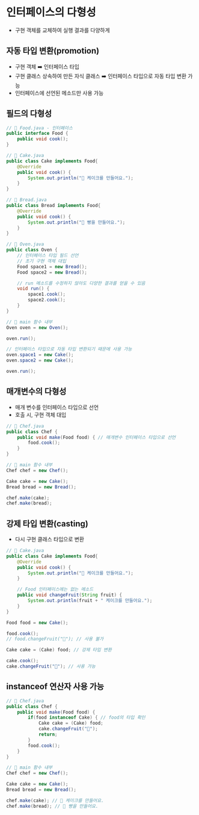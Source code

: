 # 인터페이스의 다형성

- 구현 객체를 교체하여 실행 결과를 다양하게

## 자동 타입 변환(promotion)

- 구현 객체 ➡️ 인터페이스 타입
- 구현 클래스 상속하여 만든 자식 클래스 ➡️ 인터페이스 타입으로 자동 타입 변환 가능
- 인터페이스에 선언된 메소드만 사용 가능

## 필드의 다형성

```java
// 📂 Food.java - 인터페이스
public interface Food {
    public void cook();
}
```

```java
// 📂 Cake.java
public class Cake implements Food{
    @Override
    public void cook() {
        System.out.println("🍰 케이크를 만들어요.");
    }
}
```

```java
// 📂 Bread.java
public class Bread implements Food{
    @Override
    public void cook() {
        System.out.println("🍞 빵을 만들어요.");
    }
}
```

```java
// 📂 Oven.java
public class Oven {
    // 인터페이스 타입 필드 선언
    // 초기 구현 객체 대입
    Food space1 = new Bread();
    Food space2 = new Bread();

    // run 메소드를 수정하지 않아도 다양한 결과를 얻을 수 있음
    void run() {
        space1.cook();
        space2.cook();
    }
}
```

```java
// 📂 main 함수 내부
Oven oven = new Oven();

oven.run();

// 인터페이스 타입으로 자동 타입 변환되기 때문에 사용 가능
oven.space1 = new Cake();
oven.space2 = new Cake();

oven.run();
```

## 매개변수의 다형성

- 매개 변수를 인터페이스 타입으로 선언
- 호출 시, 구현 객체 대입

```java
// 📂 Chef.java
public class Chef {
    public void make(Food food) { // 매개변수 인터페이스 타입으로 선언
        food.cook();
    }
}
```

```java
// 📂 main 함수 내부
Chef chef = new Chef();

Cake cake = new Cake();
Bread bread = new Bread();

chef.make(cake);
chef.make(bread);
```

## 강제 타입 변환(casting)

- 다시 구현 클래스 타입으로 변환

```java
// 📂 Cake.java
public class Cake implements Food{
    @Override
    public void cook() {
        System.out.println("🍰 케이크를 만들어요.");
    }

    // Food 인터페이스에는 없는 메소드
    public void changeFruit(String fruit) {
        System.out.println(fruit + " 케이크를 만들어요.");
    }
}
```

```java
Food food = new Cake();

food.cook();
// food.changeFruit("🍎"); // 사용 불가

Cake cake = (Cake) food; // 강제 타입 변환

cake.cook();
cake.changeFruit("🍎"); // 사용 가능
```

## instanceof 연산자 사용 가능

```java
// 📂 Chef.java
public class Chef {
    public void make(Food food) {
        if(food instanceof Cake) { // food의 타입 확인
            Cake cake = (Cake) food;
            cake.changeFruit("🍎");
            return;
        }
        food.cook();
    }
}
```

```java
// 📂 main 함수 내부
Chef chef = new Chef();

Cake cake = new Cake();
Bread bread = new Bread();

chef.make(cake); // 🍎 케이크를 만들어요.
chef.make(bread); // 🍞 빵을 만들어요.
```
